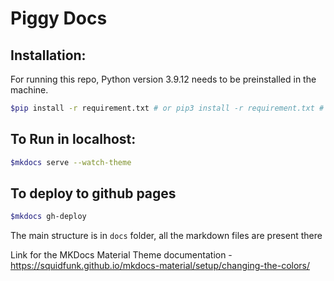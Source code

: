 # Piggy Docs

## Installation:
For running this repo, Python version 3.9.12 needs to be preinstalled in the machine. 

```bash
$pip install -r requirement.txt # or pip3 install -r requirement.txt # or python3 -m pip install -r requirement.txt
```

## To Run in localhost:

```bash
$mkdocs serve --watch-theme
```

## To deploy to github pages

```bash
$mkdocs gh-deploy 
```
 
The main structure is in `docs` folder, all the markdown files are present there

Link for the MKDocs Material Theme documentation - https://squidfunk.github.io/mkdocs-material/setup/changing-the-colors/